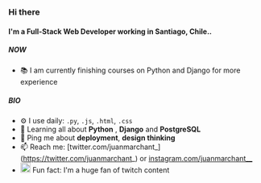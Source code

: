 ### Hi there <img src="https://c.tenor.com/l2qiDq_FSooAAAAi/pepe-pepe-melt-down.gif" width="15" />

#### I'm a Full-Stack Web Developer working in Santiago, Chile..

##### NOW

- 📚 I am currently finishing courses on Python and Django for more experience

##### BIO

- ⚙️ I use daily: `.py`, `.js`, `.html`, `.css`
- 🌱 Learning all about **Python** , **Django** and **PostgreSQL**
- 💬 Ping me about **deployment**, **design thinking**
- 📫 Reach me: [twitter.com/juanmarchant_] (https://twitter.com/juanmarchant_) or [instagram.com/juanmarchant__](https://instagram.com/juanmarchant__)
- <img src="https://assets.stickpng.com/images/580b57fcd9996e24bc43c540.png" width="20" /> Fun fact: I'm a huge fan of twitch content
